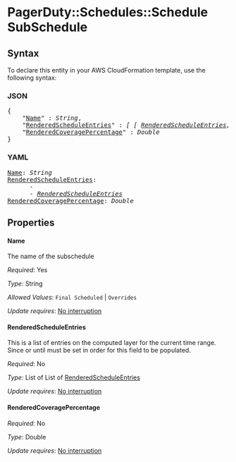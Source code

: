 # PagerDuty::Schedules::Schedule SubSchedule

## Syntax

To declare this entity in your AWS CloudFormation template, use the following syntax:

### JSON

<pre>
{
    "<a href="#name" title="Name">Name</a>" : <i>String</i>,
    "<a href="#renderedscheduleentries" title="RenderedScheduleEntries">RenderedScheduleEntries</a>" : <i>[ [ <a href="renderedscheduleentries.md">RenderedScheduleEntries</a>, ... ], ... ]</i>,
    "<a href="#renderedcoveragepercentage" title="RenderedCoveragePercentage">RenderedCoveragePercentage</a>" : <i>Double</i>
}
</pre>

### YAML

<pre>
<a href="#name" title="Name">Name</a>: <i>String</i>
<a href="#renderedscheduleentries" title="RenderedScheduleEntries">RenderedScheduleEntries</a>: <i>
      - 
      - <a href="renderedscheduleentries.md">RenderedScheduleEntries</a></i>
<a href="#renderedcoveragepercentage" title="RenderedCoveragePercentage">RenderedCoveragePercentage</a>: <i>Double</i>
</pre>

## Properties

#### Name

The name of the subschedule

_Required_: Yes

_Type_: String

_Allowed Values_: <code>Final Scheduled</code> | <code>Overrides</code>

_Update requires_: [No interruption](https://docs.aws.amazon.com/AWSCloudFormation/latest/UserGuide/using-cfn-updating-stacks-update-behaviors.html#update-no-interrupt)

#### RenderedScheduleEntries

This is a list of entries on the computed layer for the current time range. Since or until must be set in order for this field to be populated.

_Required_: No

_Type_: List of List of <a href="renderedscheduleentries.md">RenderedScheduleEntries</a>

_Update requires_: [No interruption](https://docs.aws.amazon.com/AWSCloudFormation/latest/UserGuide/using-cfn-updating-stacks-update-behaviors.html#update-no-interrupt)

#### RenderedCoveragePercentage

_Required_: No

_Type_: Double

_Update requires_: [No interruption](https://docs.aws.amazon.com/AWSCloudFormation/latest/UserGuide/using-cfn-updating-stacks-update-behaviors.html#update-no-interrupt)

